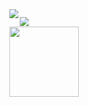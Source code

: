 <img align="left" src="https://github.com/virulenze/virulenze/assets/31856358/a1171514-b74d-4e14-9200-b3ab51b67e91" >

<p align="right">
<a href="https://github.com/anuraghazra/github-readme-stats">
  <img align="left" src="https://github-readme-stats.vercel.app/api/top-langs?username=epilexsy&show_icons=true&theme=dark&locale=en&layout=compact" />
</a>
<br>
<a href="https://github.com/anuraghazra/github-readme-stats">
  <img align="left" height="125px" src="https://github-readme-stats.vercel.app/api?username=epilexsy&show_icons=true&hide=rank&theme=dark&locale=en&layout=compact" >
</a>
</p>


<!--
<img height="137px" src="https://github-readme-stats.vercel.app/api?username=epilexsy&hide_title=true&hide_border=true&show_icons=true&include_all_commits=true&count_private=true&line_height=21&text_color=000&icon_color=000&bg_color=0,ea6161,ffc64d,fffc4d,52fa5a&theme=graywhite" /> -->


